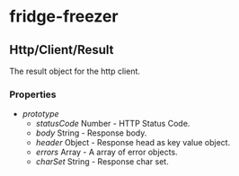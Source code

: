 # fridge-freezer

## Http/Client/Result
The result object for the http client.

### Properties

* *prototype*
  * *statusCode* Number - HTTP Status Code.
  * *body* String - Response body.
  * *header* Object - Response head as key value object.
  * *errors* Array - A array of error objects.
  * *charSet* String - Response char set.
